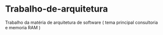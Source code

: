 # Trabalho-de-arquitetura
Trabalho da matéria de arquitetura de software ( tema principal consultoria e memoria RAM )
